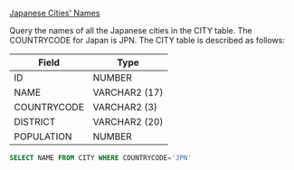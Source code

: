 [Japanese Cities' Names](https://www.hackerrank.com/challenges/japanese-cities-name/problem)

Query the names of all the Japanese cities in the CITY table. The COUNTRYCODE for Japan is JPN.
The CITY table is described as follows:

|    Field      |     Type      |
| ------------- | ------------- |
| ID            | NUMBER        |
| NAME          | VARCHAR2 (17) |
| COUNTRYCODE   | VARCHAR2 (3)  |
| DISTRICT      | VARCHAR2 (20) |
| POPULATION    | NUMBER        |

```sql
SELECT NAME FROM CITY WHERE COUNTRYCODE='JPN'
```
